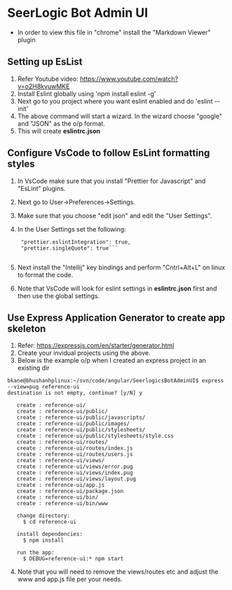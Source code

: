 # **SeerLogic Bot Admin UI**
* In order to view this file in "chrome" install the "Markdown Viewer" plugin

## **Setting up EsList**

1. Refer Youtube video: https://www.youtube.com/watch?v=o2H8kvuwMKE
2. Install Eslint globally using 'npm install eslint -g'
3. Next go to you project where you want eslint enabled and do 'eslint --init'
4. The above command will start a wizard. In the wizard choose "google" and "JSON" as the o/p format.
5. This will create **eslintrc.json**

## **Configure VsCode to follow EsLint formatting styles**

1. In VsCode make sure that you install "Prettier for Javascript" and "EsLint" plugins.
2. Next go to User->Preferences->Settings.
3. Make sure that you choose "edit json" and edit the "User Settings".
4. In the User Settings set the following:

   ```"eslint.enable": true,
    "prettier.eslintIntegration": true,
    "prettier.singleQuote": true```
   

5. Next install the "Intellij" key bindings and perform "Cntrl+Alt+L" on linux to format the code.
6. Note that VsCode will look for eslint settings in **eslintrc.json** first and then use the global settings.

## **Use Express Application Generator to create app skeleton**
1. Refer: https://expressjs.com/en/starter/generator.html
2. Create your invidual projects using the above.
3. Below is the example o/p when I created an express project in an existing dir
```
bkane@bhushanhplinux:~/svn/code/angular/SeerlogicsBotAdminUI$ express --view=pug reference-ui
destination is not empty, continue? [y/N] y

   create : reference-ui/
   create : reference-ui/public/
   create : reference-ui/public/javascripts/
   create : reference-ui/public/images/
   create : reference-ui/public/stylesheets/
   create : reference-ui/public/stylesheets/style.css
   create : reference-ui/routes/
   create : reference-ui/routes/index.js
   create : reference-ui/routes/users.js
   create : reference-ui/views/
   create : reference-ui/views/error.pug
   create : reference-ui/views/index.pug
   create : reference-ui/views/layout.pug
   create : reference-ui/app.js
   create : reference-ui/package.json
   create : reference-ui/bin/
   create : reference-ui/bin/www

   change directory:
     $ cd reference-ui

   install dependencies:
     $ npm install

   run the app:
     $ DEBUG=reference-ui:* npm start
```
4. Note that you will need to remove the views/routes etc and adjust the www and app.js file per your needs.